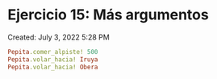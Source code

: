 # Ejercicio 15: Más argumentos

Created: July 3, 2022 5:28 PM

```ruby
Pepita.comer_alpiste! 500
Pepita.volar_hacia! Iruya
Pepita.volar_hacia! Obera
```